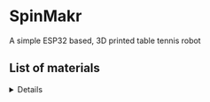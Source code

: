 # SpinMakr
A simple ESP32 based, 3D printed table tennis robot
## List of materials
<details>
Some of they were bought in bulk, because it was easier for me to buy it from amazon/aliexpress rather than local market.
  
| Part               | Model                                | Quantity needed | Reference Link                                       |
|--------------------|--------------------------------------|-----------------|------------------------------------------------------|
| BLDC Motors        | A2208 KV1400                         | 3               | https://www.aliexpress.us/item/2255800409217841.html |
| Feeding Motor      | JGY370 23rpm 12V                     | 1               | https://www.aliexpress.us/item/2251832868183245.html |
| Cables             | 16 AWG silicon cable 10m             | 1               | https://www.aliexpress.us/item/3256802515538882.html |
| ESP32              | ESP32-CH9102X 30 Pin                 | 1               | https://www.aliexpress.us/item/3256801449980777.html |
| female socket      | 15 pin female header socket          | 2               | https://www.amazon.com/gp/product/B0BZP9G3JX         |
| Motor driver       | L293d                                | 1               | https://www.amazon.com/gp/product/B0992Q7ZY1         |
| Ball bearings      | 1500 count                           | 1               | https://www.amazon.com/gp/product/B000HKKY7C         |
| Bullet connector   | 2mm (10 pair)                        | 2               | https://www.aliexpress.us/item/2251832650890588.html |
| Shrink tubing      | D4mm x L5m                           | 1               | https://www.aliexpress.us/item/2251832652651178.html |
| Brass inserts      | M3 x D5.0 x L4.0 (100pcs)            | 1               | https://www.aliexpress.us/item/2255800046543591.html |
| IR sensor          | -                                    | 1               | https://www.aliexpress.us/item/2251832135649843.html |
| ESC controllers    | 4 pieces                             | 1               | https://www.aliexpress.us/item/3256801079565080.html |
| Servos             | DS3218 Pro-180 20kg-cm               | 2               | https://www.aliexpress.us/item/2251801756814911.html |
| Bearings           | 3x8x4mm                              | 2               | https://www.amazon.com/gp/product/B00ZHSRCFQ         |
| Power supply       | MEANWELL LRS-350-12                  | 1               | https://www.amazon.com/gp/product/B07VTLJS18/        |
| Buck converter     | LM2596                               | 3               | https://www.amazon.com/gp/product/B076H3XHXP         |
| 5ohm resistor      | 5W                                   | 1               | https://www.amazon.com/dp/B09TXD9NKR                 |
| 1kOhm              | 1/4W                                 | 3               | -                                                    |
| Transistor         | TIP-147 package TO-247               | 1               | -                                                    |
| Schottky Diode     | MBR2035 or equivalent package TO-220 | 1               | -                                                    |
| Capacitor          | 35V electrolytic                     | 1               | -                                                    |
| Energy Dumper      | order it on JLCPCB                   | 1               | Gerber download link: toDo                           |
| ESP32 robot shield | order it on JLCPCB                   | 1               | Gerber download link: toDo                           |
| Male pin headers   | 40 pin                               | 1               | -                                                    |
| M3 bolts           | various lengths                      | 12              | https://www.amazon.com/gp/product/B0BMQFHDBH         |
</details>


